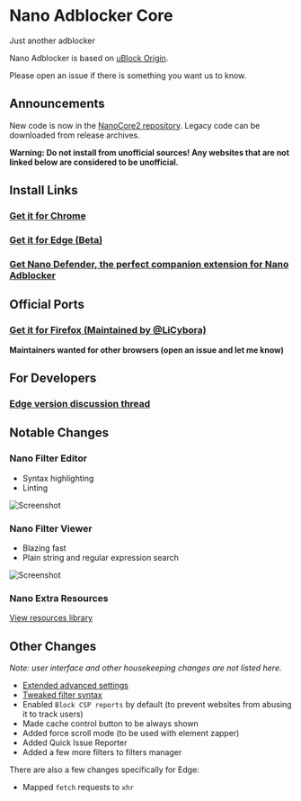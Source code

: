 # Nano Adblocker Core

Just another adblocker

Nano Adblocker is based on [uBlock Origin](https://github.com/gorhill/uBlock).

Please open an issue if there is something you want us to know.

## Announcements

New code is now in the
[NanoCore2 repository](https://github.com/NanoAdblocker/NanoCore2). Legacy
code can be downloaded from release archives.

**Warning: Do not install from unofficial sources! Any websites that are not
linked below are considered to be unofficial.**

## Install Links

### [Get it for Chrome](https://chrome.google.com/webstore/detail/nano-adblocker/gabbbocakeomblphkmmnoamkioajlkfo)

### [Get it for Edge (Beta)](https://www.microsoft.com/store/productId/9NSXDX2TDB3V)

### [Get Nano Defender, the perfect companion extension for Nano Adblocker](https://jspenguin2017.github.io/uBlockProtector/)

## Official Ports

### [Get it for Firefox (Maintained by @LiCybora)](https://github.com/LiCybora/NanoCoreFirefox#nano-adblocker-core-for-firefox)

**Maintainers wanted for other browsers (open an issue and let me know)**

## For Developers

### [Edge version discussion thread](https://github.com/NanoAdblocker/NanoCore/issues/253)

## Notable Changes

### Nano Filter Editor

- Syntax highlighting
- Linting

![Screenshot](https://i.imgur.com/4KlLbcp.png)

### Nano Filter Viewer

- Blazing fast
- Plain string and regular expression search

![Screenshot](https://i.imgur.com/d9pVP3z.png)

### Nano Extra Resources

[View resources library](https://github.com/NanoAdblocker/NanoFilters/blob/master/NanoFiltersSource/NanoResources.txt)

## Other Changes

*Note: user interface and other housekeeping changes are not listed here.*

- [Extended advanced settings](https://github.com/NanoAdblocker/NanoCore2/blob/master/notes/advanced_settings.md#advanced-settings)
- [Tweaked filter syntax](https://github.com/NanoAdblocker/NanoCore2/blob/master/notes/filter_syntax.md#filter-syntax)
- Enabled `Block CSP reports` by default (to prevent websites from abusing it
  to track users)
- Made cache control button to be always shown
- Added force scroll mode (to be used with element zapper)
- Added Quick Issue Reporter
- Added a few more filters to filters manager

There are also a few changes specifically for Edge:
- Mapped `fetch` requests to `xhr`
